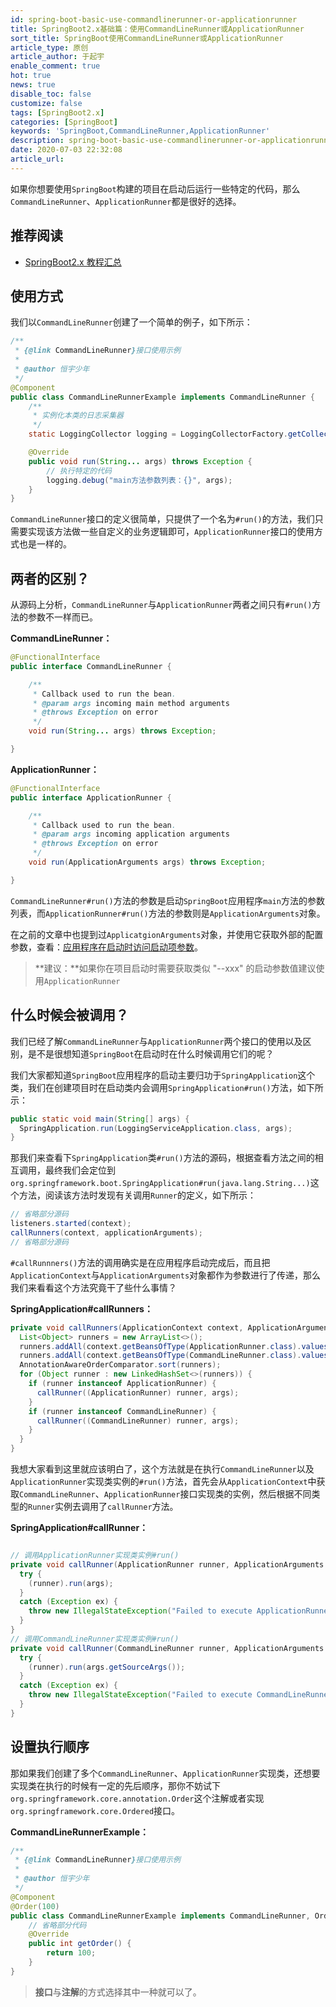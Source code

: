 ```yaml
---
id: spring-boot-basic-use-commandlinerunner-or-applicationrunner
title: SpringBoot2.x基础篇：使用CommandLineRunner或ApplicationRunner
sort_title: SpringBoot使用CommandLineRunner或ApplicationRunner
article_type: 原创
article_author: 于起宇
enable_comment: true
hot: true
news: true
disable_toc: false
customize: false
tags: [SpringBoot2.x]
categories: [SpringBoot]
keywords: 'SpringBoot,CommandLineRunner,ApplicationRunner'
description: spring-boot-basic-use-commandlinerunner-or-applicationrunner
date: 2020-07-03 22:32:08
article_url:
---
```

如果你想要使用`SpringBoot`构建的项目在启动后运行一些特定的代码，那么`CommandLineRunner`、`ApplicationRunner`都是很好的选择。
<!--more-->
## 推荐阅读
- [SpringBoot2.x 教程汇总](http://blog.minbox.org/spring-boot-2-x-articles.html)


## 使用方式

我们以`CommandLineRunner`创建了一个简单的例子，如下所示：

```java
/**
 * {@link CommandLineRunner}接口使用示例
 *
 * @author 恒宇少年
 */
@Component
public class CommandLineRunnerExample implements CommandLineRunner {
    /**
     * 实例化本类的日志采集器
     */
    static LoggingCollector logging = LoggingCollectorFactory.getCollector(CommandLineRunnerExample.class);

    @Override
    public void run(String... args) throws Exception {
        // 执行特定的代码
        logging.debug("main方法参数列表：{}", args);
    }
}
```

`CommandLineRunner`接口的定义很简单，只提供了一个名为`#run()`的方法，我们只需要实现该方法做一些自定义的业务逻辑即可，`ApplicationRunner`接口的使用方式也是一样的。

## 两者的区别？

从源码上分析，`CommandLineRunner`与`ApplicationRunner`两者之间只有`#run()`方法的参数不一样而已。

**CommandLineRunner：**

```java
@FunctionalInterface
public interface CommandLineRunner {

	/**
	 * Callback used to run the bean.
	 * @param args incoming main method arguments
	 * @throws Exception on error
	 */
	void run(String... args) throws Exception;

}
```

**ApplicationRunner：**

```java
@FunctionalInterface
public interface ApplicationRunner {

	/**
	 * Callback used to run the bean.
	 * @param args incoming application arguments
	 * @throws Exception on error
	 */
	void run(ApplicationArguments args) throws Exception;

}
```

`CommandLineRunner#run()`方法的参数是启动`SpringBoot`应用程序`main`方法的参数列表，而`ApplicationRunner#run()`方法的参数则是`ApplicationArguments`对象。

在之前的文章中也提到过`ApplicatgionArguments`对象，并使用它获取外部的配置参数，查看：[应用程序在启动时访问启动项参数](https://blog.minbox.org/spring-boot-basic-accessing-application-arguments.html)。

> **建议：**如果你在项目启动时需要获取类似 "--xxx" 的启动参数值建议使用`ApplicationRunner`

## 什么时候会被调用？

我们已经了解`CommandLineRunner`与`ApplicationRunner`两个接口的使用以及区别，是不是很想知道`SpringBoot`在启动时在什么时候调用它们的呢？

我们大家都知道`SpringBoot`应用程序的启动主要归功于`SpringApplication`这个类，我们在创建项目时在启动类内会调用`SpringApplication#run()`方法，如下所示：

```java
public static void main(String[] args) {
  SpringApplication.run(LoggingServiceApplication.class, args);
}
```

那我们来查看下`SpringApplication`类`#run()`方法的源码，根据查看方法之间的相互调用，最终我们会定位到`org.springframework.boot.SpringApplication#run(java.lang.String...)`这个方法，阅读该方法时发现有关调用`Runner`的定义，如下所示：

```java
// 省略部分源码
listeners.started(context);
callRunners(context, applicationArguments);
// 省略部分源码
```

`#callRunnners()`方法的调用确实是在应用程序启动完成后，而且把`ApplicationContext`与`ApplicationArguments`对象都作为参数进行了传递，那么我们来看看这个方法究竟干了些什么事情？

**SpringApplication#callRunners：**

```java
private void callRunners(ApplicationContext context, ApplicationArguments args) {
  List<Object> runners = new ArrayList<>();
  runners.addAll(context.getBeansOfType(ApplicationRunner.class).values());
  runners.addAll(context.getBeansOfType(CommandLineRunner.class).values());
  AnnotationAwareOrderComparator.sort(runners);
  for (Object runner : new LinkedHashSet<>(runners)) {
    if (runner instanceof ApplicationRunner) {
      callRunner((ApplicationRunner) runner, args);
    }
    if (runner instanceof CommandLineRunner) {
      callRunner((CommandLineRunner) runner, args);
    }
  }
}
```

我想大家看到这里就应该明白了，这个方法就是在执行`CommandLineRunner`以及`ApplicationRunner`实现类实例的`#run()`方法，首先会从`ApplicationContext`中获取`CommandLineRunner`、`ApplicationRunner`接口实现类的实例，然后根据不同类型的`Runner`实例去调用了`callRunner`方法。

**SpringApplication#callRunner：**

```java

// 调用ApplicationRunner实现类实例#run()
private void callRunner(ApplicationRunner runner, ApplicationArguments args) {
  try {
    (runner).run(args);
  }
  catch (Exception ex) {
    throw new IllegalStateException("Failed to execute ApplicationRunner", ex);
  }
}
// 调用CommandLineRunner实现类实例#run()
private void callRunner(CommandLineRunner runner, ApplicationArguments args) {
  try {
    (runner).run(args.getSourceArgs());
  }
  catch (Exception ex) {
    throw new IllegalStateException("Failed to execute CommandLineRunner", ex);
  }
}
```



## 设置执行顺序

那如果我们创建了多个`CommandLineRunner`、`ApplicationRunner`实现类，还想要实现类在执行的时候有一定的先后顺序，那你不妨试下`org.springframework.core.annotation.Order`这个注解或者实现`org.springframework.core.Ordered`接口。

**CommandLineRunnerExample：**

```java
/**
 * {@link CommandLineRunner}接口使用示例
 *
 * @author 恒宇少年
 */
@Component
@Order(100)
public class CommandLineRunnerExample implements CommandLineRunner, Ordered {
    // 省略部分代码
    @Override
    public int getOrder() {
        return 100;
    }
}
```

> **接口**与**注解**的方式选择其中一种就可以了。

